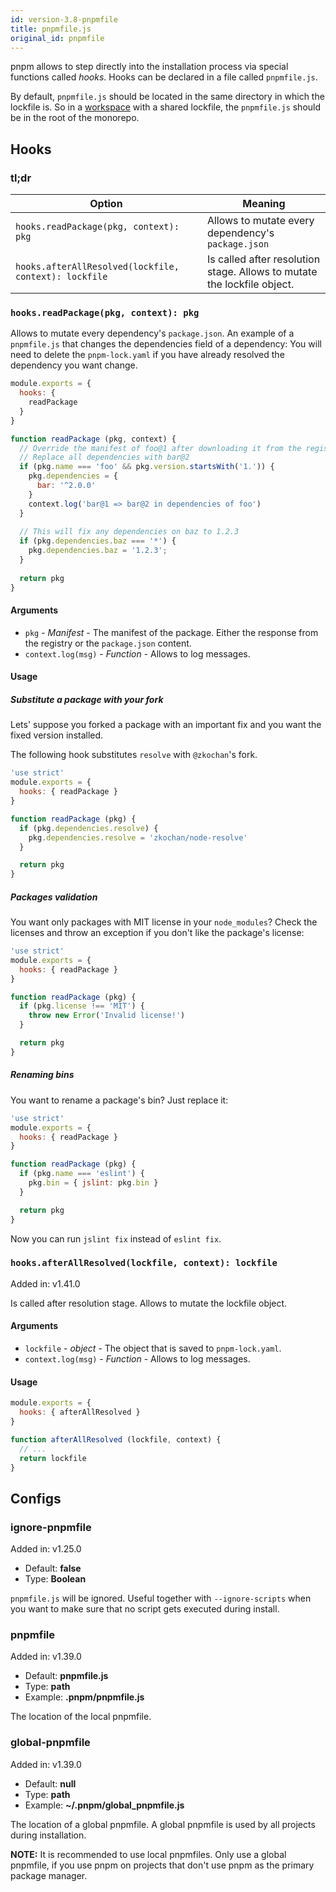 ```yaml
---
id: version-3.8-pnpmfile
title: pnpmfile.js
original_id: pnpmfile
---
```


pnpm allows to step directly into the installation process via special functions called *hooks*.
Hooks can be declared in a file called `pnpmfile.js`.

By default, `pnpmfile.js` should be located in the same directory in which the lockfile is.
So in a [workspace](workspaces) with a shared lockfile, the `pnpmfile.js` should be in the root
of the monorepo.

## Hooks

### tl;dr

|Option|Meaning|
|--|--|
|`hooks.readPackage(pkg, context): pkg` | Allows to mutate every dependency's `package.json` |
|`hooks.afterAllResolved(lockfile, context): lockfile` | Is called after resolution stage. Allows to mutate the lockfile object. |

### `hooks.readPackage(pkg, context): pkg`

Allows to mutate every dependency's `package.json`.
An example of a `pnpmfile.js` that changes the dependencies field of a dependency:
You will need to delete the `pnpm-lock.yaml` if you have already resolved the dependency you want change.

```js
module.exports = {
  hooks: {
    readPackage
  }
}

function readPackage (pkg, context) {
  // Override the manifest of foo@1 after downloading it from the registry
  // Replace all dependencies with bar@2
  if (pkg.name === 'foo' && pkg.version.startsWith('1.')) {
    pkg.dependencies = {
      bar: '^2.0.0'
    }
    context.log('bar@1 => bar@2 in dependencies of foo')
  }
  
  // This will fix any dependencies on baz to 1.2.3
  if (pkg.dependencies.baz === '*') {
    pkg.dependencies.baz = '1.2.3';
  }
  
  return pkg
}
```

#### Arguments

* `pkg` - _Manifest_ - The manifest of the package. Either the response from the registry or the `package.json` content.
* `context.log(msg)` - _Function_ - Allows to log messages.

#### Usage

##### Substitute a package with your fork

Lets' suppose you forked a package with an important fix and you want the fixed
version installed.

The following hook substitutes `resolve` with `@zkochan`'s fork.

```js
'use strict'
module.exports = {
  hooks: { readPackage }
}

function readPackage (pkg) {
  if (pkg.dependencies.resolve) {
    pkg.dependencies.resolve = 'zkochan/node-resolve'
  }

  return pkg
}
```

##### Packages validation

You want only packages with MIT license in your `node_modules`? Check the licenses
and throw an exception if you don't like the package's license:

```js
'use strict'
module.exports = {
  hooks: { readPackage }
}

function readPackage (pkg) {
  if (pkg.license !== 'MIT') {
    throw new Error('Invalid license!')
  }

  return pkg
}
```

##### Renaming bins

You want to rename a package's bin? Just replace it:

```js
'use strict'
module.exports = {
  hooks: { readPackage }
}

function readPackage (pkg) {
  if (pkg.name === 'eslint') {
    pkg.bin = { jslint: pkg.bin }
  }

  return pkg
}
```

Now you can run `jslint fix` instead of `eslint fix`.

### `hooks.afterAllResolved(lockfile, context): lockfile`

Added in: v1.41.0

Is called after resolution stage. Allows to mutate the lockfile object.

#### Arguments

* `lockfile` - _object_ - The object that is saved to `pnpm-lock.yaml`.
* `context.log(msg)` - _Function_ - Allows to log messages.

#### Usage

```js
module.exports = {
  hooks: { afterAllResolved }
}

function afterAllResolved (lockfile, context) {
  // ...
  return lockfile
}
```

## Configs

### ignore-pnpmfile

Added in: v1.25.0

* Default: **false**
* Type: **Boolean**

`pnpmfile.js` will be ignored. Useful together with `--ignore-scripts` when you want to make sure that
no script gets executed during install.

### pnpmfile

Added in: v1.39.0

* Default: **pnpmfile.js**
* Type: **path**
* Example: **.pnpm/pnpmfile.js**

The location of the local pnpmfile.

### global-pnpmfile

Added in: v1.39.0

* Default: **null**
* Type: **path**
* Example: **~/.pnpm/global_pnpmfile.js**

The location of a global pnpmfile. A global pnpmfile is used by all projects during installation.

**NOTE:** It is recommended to use local pnpmfiles. Only use a global pnpmfile, if you use pnpm on projects
that don't use pnpm as the primary package manager.
